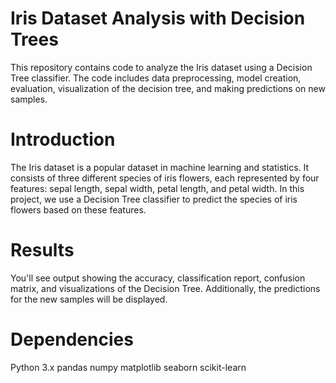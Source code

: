 # Iris Dataset Analysis with Decision Trees
This repository contains code to analyze the Iris dataset using a Decision Tree classifier. The code includes data preprocessing, model creation, evaluation, visualization of the decision tree, and making predictions on new samples.

# Introduction
The Iris dataset is a popular dataset in machine learning and statistics. It consists of three different species of iris flowers, each represented by four features: sepal length, sepal width, petal length, and petal width. In this project, we use a Decision Tree classifier to predict the species of iris flowers based on these features.


# Results
You'll see output showing the accuracy, classification report, confusion matrix, and visualizations of the Decision Tree. Additionally, the predictions for the new samples will be displayed.

# Dependencies
Python 3.x
pandas
numpy
matplotlib
seaborn
scikit-learn
